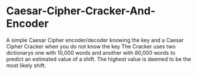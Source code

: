 # Caesar-Cipher-Cracker-And-Encoder
A simple Caesar Cipher encoder/decoder knowing the key and a Caesar Cipher Cracker when you do not know the key
The Cracker uses two dictionarys one with 10,000 words and another with 80,000 words to predict an estimated value of a shift. The highest value
is deemed to be the most likely shift.
